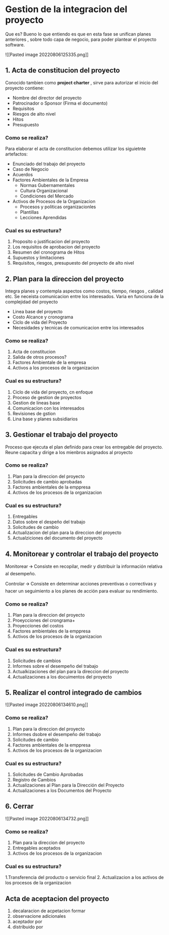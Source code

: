 # Gestion de la integracion del proyecto


Que es?
Bueno lo que entiendo es que en esta fase se unifican planes anteriores , sobre todo capa de negocio, para poder plantear el proyecto software.

![[Pasted image 20220806125335.png]]

## 1. Acta de constitucion del proyecto
Conocido tambien como **project charter** , sirve para autorizar el inicio del proyecto  contiene:
- Nombre del director del proyecto
- Patrocinador o Sponsor (Firma el documento)
- Requisitos
- Riesgos de alto nivel
- Hitos 
- Presupuesto

### Como se realiza?
Para elaborar el acta de constitucion debemos utilizar los siguietnte artefactos:
* Enunciado del trabajo del proyecto
* Caso de Negocio
* Acuerdos
* Factores Ambientales de la Empresa
	* Normas Gubernamentales
	* Cultura Organizacional
	* Condiciones del Mercado
* Activos de Procesos de la Organizacion
	* Procesos y politicas organizacionles
	* Plantillas
	* Lecciones Aprendidas

### Cual es su estructura?
1. Proposito o justificacion del proyecto
2. Los requisitos de aprobacion del proyecto
3. Resumen del cronograma de Hitos
4. Supuestos y limitaciones
5. Requisitos, riesgos, presupuesto del proyecto de alto nivel

## 2. Plan para la direccion del proyecto
Integra planes y contempla aspectos como costos, tiempo, riesgos , calidad etc. Se neceista comunicacion entre los interesados. Varia en funciona de la complejidad del proyecto
* Linea base del proyecto
* Costo Alcance y cronograma
* Ciclo de vida del Proyecto
* Necesidades y tecnicas de comunicacion entre los interesados


### Como se realiza?
1. Acta de constitucion
2. Salida de otros procesos?
3. Factores Ambientale de la empresa
4. Activos a los procesos de la organizacion

### Cual es su estructura?
1. Ciclo de vida del proyecto, cn enfoque
2. Proceso de gestion de proyectos
3. Gestion de lineas base
4. Comunicacion con los interesados
5. Revisiones de gstion
6. Lina base y planes subsidiarios

## 3. Gestionar el trabajo del proyecto
Proceso que ejecuta el plan definido para crear los entregable del proyecto. Reune capacita y dirige a los mienbros asignados al proyecto

### Como se realiza?
1. Plan para la direccion del proyecto
2. Solicitudes de cambio aprobadas
3. Factores ambientales de la emppresa
4. Activos de los procesos de la organizacion


### Cual es su estructura?
1. Entregables
2. Datos sobre el despeño del trabajo
3. Solicitudes de cambio
4. Actualizacion del plan para la direccion del proyecto
5. Actualziciones del documento del proyecto


## 4. Monitorear y controlar el trabajo del proyecto
Monitorear 🡪 Consiste en recopilar, medir y distribuir la información relativa al desempeño. 

Controlar 🡪 Consiste en determinar acciones preventivas o correctivas y hacer un seguimiento a los planes de acción para evaluar su rendimiento.

### Como se realiza?
1. Plan para la direccion del proyecto
2. Proeycciones del crongrama+
3. Proyecciones del costos
4. Factores ambientales de la emppresa
5. Activos de los procesos de la organizacion

### Cual es su estructura?
1. Solicitudes de cambios
2. Informes sobre el desempeño del trabajo
3. Actualkizaciones del plan para la direccion del proyecto
4. Actualizaciones a los docuimentos del proyecto

## 5. Realizar el control integrado de cambios
![[Pasted image 20220806134610.png]]

### Como se realiza?
1. Plan para la direccion del proyecto
2. Informes dsobre el desempeño del trabajo
3. Solicitudes de cambio
4. Factores ambientales de la emppresa
5. Activos de los procesos de la organizacion

### Cual es su estructura?
1. Solicitudes de Cambio Aprobadas
2. Registro de Cambios
3. Actualizaciones al Plan para la Dirección del Proyecto
4. Actualizaciones a los Documentos del Proyecto

## 6. Cerrar

![[Pasted image 20220806134732.png]]

### Como se realiza?
1. Plan para la direccion del proyecto
2. Entregables aceptados
3. Activos de los procesos de la organizacion

### Cual es su estructura?
1.Transferencia del producto o servicio final
2. Actualizacion a los activos de los procesos de la organizacion

## Acta de aceptacion del proyecto

1. decalaracion de acpetacion formar
2. observacione adicionales
3. aceptador por
4. distribuido por

